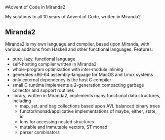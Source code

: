 #Advent of Code in Miranda2

My solutions to all 10 years of Advent of Code, written in Miranda2

## Miranda2

Miranda2 is my own language and compiler, based upon Miranda, with various additions from Haskell and other functional languages. Features:

- pure, lazy, functional language
- self-hosting compiler written in Miranda2
- whole-program optimization with inter-module inlining
- generates x86-64 assembly-language for MacOS and Linux systems
- only external dependency is the host C compiler
- small C runtime implements a 2-generation compacting garbage collector and support routines
- library, written in Miranda2, implements many functional data structures, including
  - map, set, and bag collections based upon AVL balanced binary trees
  - functor/monad/applicative implementations of maybe, either, state, io
  - lens for accessing nested structures
  - mutable and immutable vectors, ST monad
  - parser combinators
